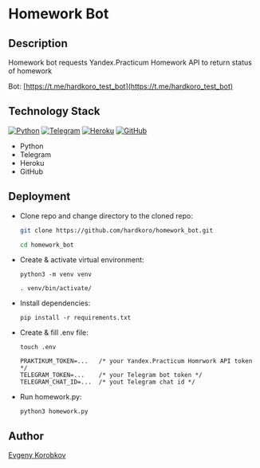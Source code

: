 # Homework Bot

## Description

Homework bot requests Yandex.Practicum Homework API to return status of homework

Bot: [https://t.me/hardkoro_test_bot](https://t.me/hardkoro_test_bot)

## Technology Stack

[![Python](https://img.shields.io/badge/-Python-464646??style=flat-square&logo=Python)](https://www.python.org/)
[![Telegram](https://img.shields.io/badge/-Telegram-464646??style=flat-square&logo=Telegram)](https://web.telegram.org/z/)
[![Heroku](https://img.shields.io/badge/-Heroku-464646??style=flat-square&logo=Heroku)](https://www.heroku.com/)
[![GitHub](https://img.shields.io/badge/-GitHub-464646??style=flat-square&logo=GitHub)](https://github.com/)

- Python
- Telegram
- Heroku
- GitHub

## Deployment

- Clone repo and change directory to the cloned repo:

  ```bash
  git clone https://github.com/hardkoro/homework_bot.git
  ```

  ```bash
  cd homework_bot
  ```

- Create & activate virtual environment:

  ```
  python3 -m venv venv
  ```

  ```
  . venv/bin/activate/
  ```
  
- Install dependencies:

  ```
  pip install -r requirements.txt
  ```
  
- Create & fill .env file:

  ```
  touch .env
  ```

  ```
  PRAKTIKUM_TOKEN=...   /* your Yandex.Practicum Homrwork API token */
  TELEGRAM_TOKEN=...    /* your Telegram bot token */
  TELEGRAM_CHAT_ID=...  /* yout Telegram chat id */
  ```
  
- Run homework.py:

  ```
  python3 homework.py
  ```

## Author 

[Evgeny Korobkov](https://github.com/hardkoro/)
